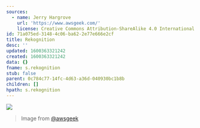```yaml
---
sources:
  - name: Jerry Hargrove
    url: 'https://www.awsgeek.com/'
    license: Creative Commons Attribution-ShareAlike 4.0 International License
id: 71a075ed-3148-4c06-ba62-2e77e666e2cf
title: Rekognition
desc: ''
updated: 1600363321242
created: 1600363321242
data: {}
fname: s.rekognition
stub: false
parent: 0c784c77-14fc-4d63-a36d-040930bc1b8b
children: []
hpath: s.rekognition
---
```

![](/assets/images/Amazon-Rekognition_en.jpg)

> Image from [@awsgeek](https://www.awsgeek.com/Amazon-Rekognition/)

